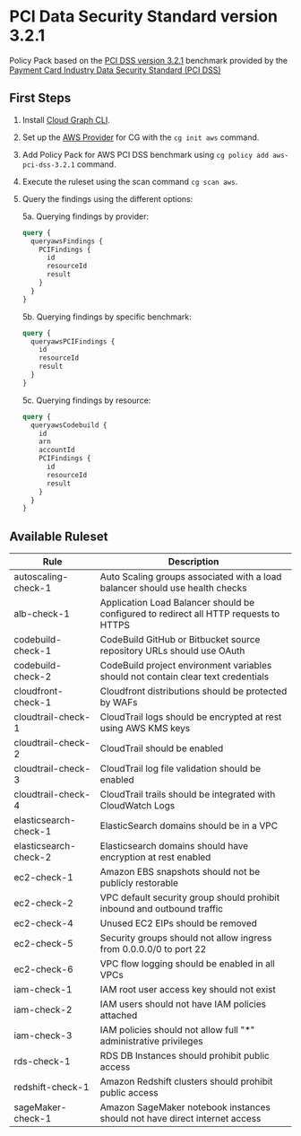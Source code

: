 # PCI Data Security Standard version 3.2.1

Policy Pack based on the [PCI DSS version 3.2.1](https://www.pcisecuritystandards.org/documents/PCI_DSS-QRG-v3_2_1.pdf) benchmark provided by the [Payment Card Industry Data Security Standard (PCI DSS)](https://www.pcisecuritystandards.org/)

## First Steps

1. Install [Cloud Graph CLI](https://docs.cloudgraph.dev/quick-start).
2. Set up the [AWS Provider](https://www.npmjs.com/package/@cloudgraph/cg-provider-aws) for CG with the `cg init aws` command.
3. Add Policy Pack for AWS PCI DSS benchmark using `cg policy add aws-pci-dss-3.2.1` command.
4. Execute the ruleset using the scan command `cg scan aws`.
5. Query the findings using the different options:

   5a. Querying findings by provider:

   ```graphql
   query {
     queryawsFindings {
       PCIFindings {
         id
         resourceId
         result
       }
     }
   }
   ```

   5b. Querying findings by specific benchmark:

   ```graphql
   query {
     queryawsPCIFindings {
       id
       resourceId
       result
     }
   }
   ```

   5c. Querying findings by resource:

   ```graphql
   query {
     queryawsCodebuild {
       id
       arn
       accountId
       PCIFindings {
         id
         resourceId
         result
       }
     }
   }
   ```

## Available Ruleset

| Rule                  | Description                                                                           |
| --------------------- | ------------------------------------------------------------------------------------- |
| autoscaling-check-1   | Auto Scaling groups associated with a load balancer should use health checks          |
| alb-check-1           | Application Load Balancer should be configured to redirect all HTTP requests to HTTPS |
| codebuild-check-1     | CodeBuild GitHub or Bitbucket source repository URLs should use OAuth                 |
| codebuild-check-2     | CodeBuild project environment variables should not contain clear text credentials     |
| cloudfront-check-1    | Cloudfront distributions should be protected by WAFs                                  |
| cloudtrail-check-1    | CloudTrail logs should be encrypted at rest using AWS KMS keys                        |
| cloudtrail-check-2    | CloudTrail should be enabled                                                          |
| cloudtrail-check-3    | CloudTrail log file validation should be enabled                                      |
| cloudtrail-check-4    | CloudTrail trails should be integrated with CloudWatch Logs                           |
| elasticsearch-check-1 | ElasticSearch domains should be in a VPC                                              |
| elasticsearch-check-2 | Elasticsearch domains should have encryption at rest enabled                          |
| ec2-check-1           | Amazon EBS snapshots should not be publicly restorable                                |
| ec2-check-2           | VPC default security group should prohibit inbound and outbound traffic               |
| ec2-check-4           | Unused EC2 EIPs should be removed                                                     |
| ec2-check-5           | Security groups should not allow ingress from 0.0.0.0/0 to port 22                    |
| ec2-check-6           | VPC flow logging should be enabled in all VPCs                                        |
| iam-check-1           | IAM root user access key should not exist                                             |
| iam-check-2           | IAM users should not have IAM policies attached                                       |
| iam-check-3           | IAM policies should not allow full "\*" administrative privileges                     |
| rds-check-1           | RDS DB Instances should prohibit public access                                        |
| redshift-check-1      | Amazon Redshift clusters should prohibit public access                                |
| sageMaker-check-1     | Amazon SageMaker notebook instances should not have direct internet access            |
